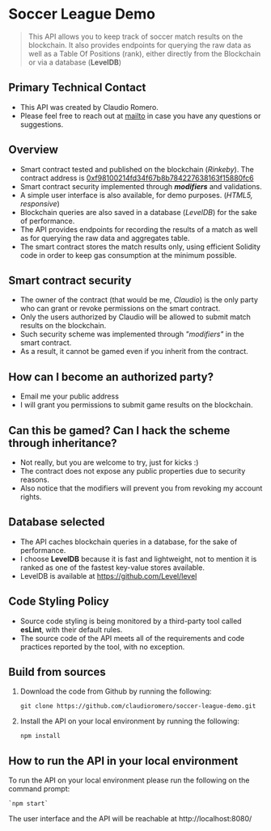 # Soccer League Demo
> This API allows you to keep track of soccer match results on the blockchain.
> It also provides endpoints for querying the raw data as well as a Table Of Positions (rank), 
either directly from the Blockchain or via a database (**LevelDB**)

## Primary Technical Contact
- This API was created by Claudio Romero.
- Please feel free to reach out at [mailto](mailto:riseofthemachines.xxi@gmail.com) in case you have any questions or suggestions.

## Overview
- Smart contract tested and published on the blockchain (*Rinkeby*). The contract address is [0xf98100214fd34f67b8b784227638163f15880fc6](https://rinkeby.etherscan.io/address/0xf98100214fd34f67b8b784227638163f15880fc6)
- Smart contract security implemented through ***modifiers*** and validations.
- A simple user interface is also available, for demo purposes. (*HTML5, responsive*)
- Blockchain queries are also saved in a database (*LevelDB*) for the sake of performance.
- The API provides endpoints for recording the results of a match as well as for querying the raw data and aggregates table.
- The smart contract stores the match results only, using efficient Solidity code in order to keep gas consumption at the minimum possible.

## Smart contract security
- The owner of the contract (that would be me, *Claudio*) is the only party who can grant or revoke permissions on the smart contract.
- Only the users authorized by Claudio will be allowed to submit match results on the blockchain.
- Such security scheme was implemented through *"modifiers"* in the smart contract. 
- As a result, it cannot be gamed even if you inherit from the contract.

## How can I become an authorized party?
- Email me your public address
- I will grant you permissions to submit game results on the blockchain.

## Can this be gamed? Can I hack the scheme through inheritance?
- Not really, but you are welcome to try, just for kicks :)
- The contract does not expose any public properties due to security reasons.
- Also notice that the modifiers will prevent you from revoking my account rights.

## Database selected
- The API caches blockchain queries in a database, for the sake of performance.
- I choose **LevelDB** because it is fast and lightweight, not to mention it is ranked as one of the fastest key-value stores available.
- LevelDB is available at https://github.com/Level/level

## Code Styling Policy
- Source code styling is being monitored by a third-party tool called **esLint**, with their default rules.
- The source code of the API meets all of the requirements and code practices reported by the tool, with no exception.

## Build from sources

1) Download the code from Github by running the following:

    `git clone https://github.com/claudioromero/soccer-league-demo.git`


2) Install the API on your local environment by running the following:

    `npm install`

## How to run the API in your local environment

To run the API on your local environment please run the following on the command prompt:

    `npm start`

The user interface and the API will be reachable at http://localhost:8080/

